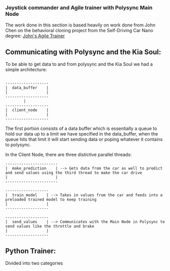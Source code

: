 ### Joystick commander and Agile trainer with Polysync Main Node

The work done in this section is based heavily on work done from John Chen on the behavioral cloning project from the Self-Driving Car Nano degree: [John's Agile Trainer](https://github.com/diyjac/AgileTrainer)

## Communicating with Polysync and the Kia Soul:

To be able to get data to and from polysync and the Kia Soul we had a simple architecture:

```

-------------------
|  data_buffer    |
|                 |
-------------------
        |
-------------------
|  client_node    |
|                 |
-------------------

```

The first portion consists of a data buffer which is essentially a queue to hold our data up to a limit we have specified in the data_buffer, when the queue hits that limit it will start sending data or poping whatever it contains to polysync.


In the Client Node, there are three distictive parallel threads:

```
-----------------------
|  make_prediction    | --> Gets data from the car as well to predict and send values using the third thread to make the car drive 
|                     |
-----------------------
        
-------------------
|  train_model    | --> Takes in values from the car and feeds into a preloaded trained model to keep training 
|                 |
-------------------

-------------------
|  send_values    | --> Communicates with the Main Node in Polysync to send values like the throttle and brake
|                 |  
-------------------

```

## Python Trainer:

Divided into two categories
